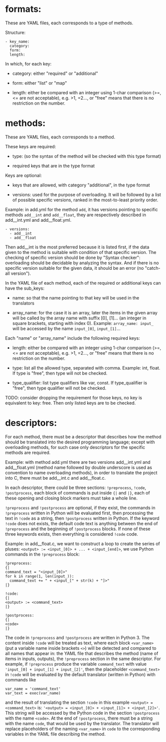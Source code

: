 # formats:

These are YAML files, each corresponds to a type of methods.

Structure:
```
- key_name:
  category:
  form:
  length:
```
In which, for each key:

- category: either "required" or "additional"

- form: either "list" or "map"

- length: either be compared with an integer using 1-char comparison (>=, <= are not acceptable), e.g. >1, =2..., or "free" means that there is no restriction on the number.

# methods:

These are YAML files, each corresponds to a method.

These keys are required:

- type: (so the syntax of the method will be checked with this type format)

- required keys that are in the type format

Keys are optional:

- keys that are allowed, with category "additional", in the type format

- versions: used for the purpose of overloading. It will be followed by a list of possible specific versions, ranked in the most-to-least priority order.

Example: in add.yml for the method `add`, it has versions pointing to specific methods `add__int` and `add__float`, they are respectively described in add__int.yml and add__float.yml.
```
- versions:
  - add__int
  - add__float
```
Then add__int is the most preferred because it is listed first, if the data given to the method is suitable with condition of that specific version. The checking of specific version should be done by "Syntax checker": overloading should be decidable by analyzing the syntax. And if there is no specific version suitable for the given data, it should be an error (no "catch-all version").

In the YAML file of each method, each of the required or additional keys can have the sub_keys:

- name: so that the name pointing to that key will be used in the translators

- array_name: for the case it is an array, later the items in the given array will be called by the array name with suffix [0], [1]... (an integer in square brackets, starting with index 0). Example: `array_name: input_` will be accessed by the name `input_[0]`, `input_[1]`...

Each "name" or "array_name" include the following required keys:

- length: either be compared with an integer using 1-char comparison (>=, <= are not acceptable), e.g. >1, =2..., or "free" means that there is no restriction on the number.

- type: list all the allowed type, separated with comma. Example: int, float. If type is "free", then type will not be checked.

- type_qualifier: list type qualifiers like var, const. If type_qualifier is "free", then type qualifier will not be checked.

TODO: consider dropping the requirement for those keys, no key is equivalent to key: free. Then only listed keys are to be checked.

# descriptors:

For each method, there must be a descriptor that describes how the method should be translated into the desired programming language; except with overloading methods, for such case only descriptors for the specific methods are required.

Example: with method add.yml there are two versions add__int.yml and add__float.yml (method name followed by double underscore is used as convention to name overloading methods), in order to translate the project into C, there must be add__int.c and add__float.c.

In each descriptor, there could be three sections: `!preprocess`, `!code`, `!postprocess`, each block of commands is put inside `{|` and `|}`, each of these opening and closing block markers must take a whole line.

`!preprocess` and `!postprocess` are optional, if they exist, the commands in `!preprocess` written in Python will be evaluated first, then processing the text in `!code` as a string, then `!postprocess` written in Python. If the keyword `!code` does not exists, the default code text is anything between the end of `!preprocess` and the beginning of `!postprocess` blocks. If none of these three keywords exists, then everything is considered `!code` code.

 Example: in add__float.c, we want to construct a loop to create the series of pluses: `<output> := <input_[0]> + ... + <input_[end]>`, we use Python commands in the `!preprocess` block:

```
!preprocess:
{|
command_text = "<input_[0]>"
for k in range(1, len(input_)):
  command_text += " + <input_[" + str(k) + "]>"
|}

!code:
{|
<output> := <command_text>
|}

!postprocess:
{|
<code>
|}

```

The code in `!preprocess` and `!postprocess` are written in Python 3. The content inside `!code` will be treated as text, where each block `<var_name>` (put a variable name inside brackets `<>`) will be detected and compared to all names that appear in: the YAML file that describes the method (name of items in inputs, outputs), the `!preprocess` section in the same descriptor. For example, if `!preprocess` produce the variable `command_text` with value `'input_[0] + input_[1] + input_[2]'`, then the placeholder `<command_text>` in `!code` will be evaluated by the default translator (written in Python) with commands like
```
var_name = 'command_text'
var_text = exec(var_name)
```
and the result of translating the section `!code` in this example `<output> = <command_text>` is: `'<output> = <input_[0]> + <input_[1]> + <input_[2]>'`. This string will be accessed by the Python code in the section `!postprocess` with the name `<code>`. At the end of `!postprocess`, there must be a string with the name `code`, that would be used by the translator. The translator will replace placeholders of the naming `<var_name>` in `code` to the corresponding variables in the YAML file describing the method.
